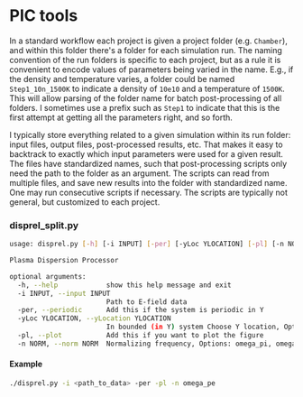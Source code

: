# PIC tools

In a standard workflow each project is given a project folder (e.g. `Chamber`),
and within this folder there's a folder for each simulation run. The naming
convention of the run folders is specific to each project, but as a rule it is
convenient to encode values of parameters being varied in the name. E.g., if
the density and temperature varies, a folder could be named `Step1_10n_1500K`
to indicate a density of `10e10` and a temperature of `1500K`. This will allow
parsing of the folder name for batch post-processing of all folders. I
sometimes use a prefix such as `Step1` to indicate that this is the first
attempt at getting all the parameters right, and so forth.

I typically store everything related to a given simulation within its run
folder: input files, output files, post-processed results, etc. That makes it
easy to backtrack to exactly which input parameters were used for a given
result. The files have standardized names, such that post-processing scripts
only need the path to the folder as an argument. The scripts can read from
multiple files, and save new results into the folder with standardized name.
One may run consecutive scripts if necessary. The scripts are typically not
general, but customized to each project.

### disprel_split.py
``` bash
usage: disprel.py [-h] [-i INPUT] [-per] [-yLoc YLOCATION] [-pl] [-n NORM]

Plasma Dispersion Processor

optional arguments:
  -h, --help            show this help message and exit
  -i INPUT, --input INPUT
                        Path to E-field data
  -per, --periodic      Add this if the system is periodic in Y
  -yLoc YLOCATION, --yLocation YLOCATION
                        In bounded (in Y) system Choose Y location, Options: e.g. 1 (Any number between 0-Ny)
  -pl, --plot           Add this if you want to plot the figure
  -n NORM, --norm NORM  Normalizing frequency, Options: omega_pi, omega_pe)
```
#### Example
``` bash
./disprel.py -i <path_to_data> -per -pl -n omega_pe
```
